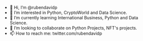 - 👋 Hi, I’m @rubendavidp
- 👀 I’m interested in Python, CryptoWorld and Data Science.
- 🌱 I’m currently learning International Business, Python and Data Science.
- 💞️ I’m looking to collaborate on Python Projects, NFT's projects.
- 📫 How to reach me: twitter.com/rubendavidp

<!---
rubendavidp/rubendavidp is a ✨ special ✨ repository because its `README.md` (this file) appears on your GitHub profile.
You can click the Preview link to take a look at your changes.
--->
